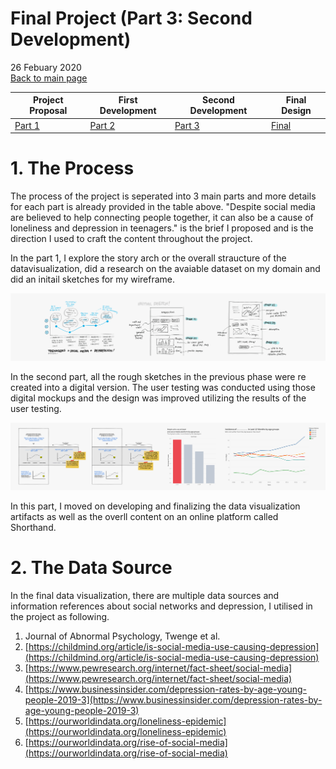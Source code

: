 # Final Project (Part 3: Second Development)
26 Febuary 2020
<br>
[Back to main page](/README.md)

| Project Proposal | First Development | Second Development|  Final Design |
| ------------- | ------------- | ------------- | ------------- |
| [Part 1](/FinalPart1.md) | [Part 2](/FinalPart2.md)  | [Part 3](/FinalPart3.md) |  [Final](/FinalPart3.md) |

# 1. The Process

<p>
The process of the project is seperated into 3 main parts and more details for each part is already provided in the table above.  "Despite social media are believed to help connecting people together, it can also be a cause of loneliness and depression in teenagers." is the brief I proposed and is the direction I used to craft the content throughout the project.  
</p>
<p>
In the part 1, I explore the story arch or the overall straucture of the datavisualization, did a research on the avaiable dataset on my domain and did an initail sketches for my wireframe.
</p>

![Screenshot](part1_illus.jpg)

<p>
In the second part, all the rough sketches in the previous phase were re created into a digital version.  The user testing was conducted using those digital mockups and the design was improved utilizing the results of the user testing.
</p>

![Screenshot](part2_illus.jpg)

<p>
In this part, I moved on developing and finalizing the data visualization artifacts as well as the overll content on an online platform called Shorthand.
</p>

# 2. The Data Source

<p>
In the final data visualization, there are multiple data sources and information references about social networks and depression, I utilised in the project as following.
</p>

1. Journal of Abnormal Psychology, Twenge et al.<br>
2. [https://childmind.org/article/is-social-media-use-causing-depression](https://childmind.org/article/is-social-media-use-causing-depression) <br>
3. [https://www.pewresearch.org/internet/fact-sheet/social-media](https://www.pewresearch.org/internet/fact-sheet/social-media) <br>
4. [https://www.businessinsider.com/depression-rates-by-age-young-people-2019-3](https://www.businessinsider.com/depression-rates-by-age-young-people-2019-3) <br>
5. [https://ourworldindata.org/loneliness-epidemic](https://ourworldindata.org/loneliness-epidemic) <br>
6. [https://ourworldindata.org/rise-of-social-media](https://ourworldindata.org/rise-of-social-media) <br>
